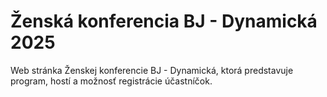 # Ženská konferencia BJ - Dynamická 2025
Web stránka Ženskej konferencie BJ - Dynamická, ktorá predstavuje program, hostí a možnosť registrácie účastníčok.
